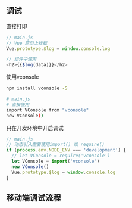 ## 调试
直接打印
```js
// main.js
// Vue 原型上挂载
Vue.prototype.$log = window.console.log

// 组件中使用
<h2>{{$log(data)}}</h2>
```

使用vconsole
``` bash
npm install vconsole -S

# main.js
# 直接使用
import VConsole from "vconsole"
new VConsole()
```

只在开发环境中开启调试
```js
// main.js
// 动态引入需要使用import() 或 require()
if (process.env.NODE_ENV === 'development') {
  // let VConsole = require('vconsole') 
  let VConsole = import('vconsole')
  new VConsole()
  Vue.prototype.$log = window.console.log
}
```
## 移动端调试流程